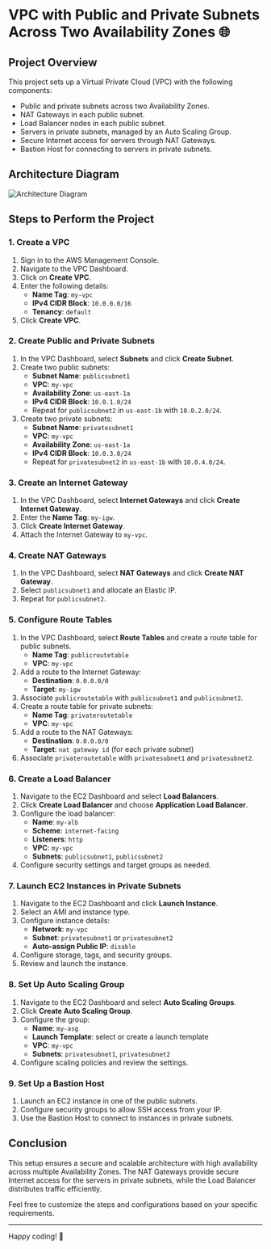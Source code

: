 # VPC with Public and Private Subnets Across Two Availability Zones 🌐

## Project Overview
This project sets up a Virtual Private Cloud (VPC) with the following components:
- Public and private subnets across two Availability Zones.
- NAT Gateways in each public subnet.
- Load Balancer nodes in each public subnet.
- Servers in private subnets, managed by an Auto Scaling Group.
- Secure Internet access for servers through NAT Gateways.
- Bastion Host for connecting to servers in private subnets.

## Architecture Diagram
![Architecture Diagram](https://docs.aws.amazon.com/images/vpc/latest/userguide/images/vpc-example-private-subnets.png)

## Steps to Perform the Project

### 1. Create a VPC
1. Sign in to the AWS Management Console.
2. Navigate to the VPC Dashboard.
3. Click on **Create VPC**.
4. Enter the following details:
   - **Name Tag**: `my-vpc`
   - **IPv4 CIDR Block**: `10.0.0.0/16`
   - **Tenancy**: `default`
5. Click **Create VPC**.

### 2. Create Public and Private Subnets
1. In the VPC Dashboard, select **Subnets** and click **Create Subnet**.
2. Create two public subnets:
   - **Subnet Name**: `publicsubnet1`
   - **VPC**: `my-vpc`
   - **Availability Zone**: `us-east-1a`
   - **IPv4 CIDR Block**: `10.0.1.0/24`
   - Repeat for `publicsubnet2` in `us-east-1b` with `10.0.2.0/24`.
3. Create two private subnets:
   - **Subnet Name**: `privatesubnet1`
   - **VPC**: `my-vpc`
   - **Availability Zone**: `us-east-1a`
   - **IPv4 CIDR Block**: `10.0.3.0/24`
   - Repeat for `privatesubnet2` in `us-east-1b` with `10.0.4.0/24`.

### 3. Create an Internet Gateway
1. In the VPC Dashboard, select **Internet Gateways** and click **Create Internet Gateway**.
2. Enter the **Name Tag**: `my-igw`.
3. Click **Create Internet Gateway**.
4. Attach the Internet Gateway to `my-vpc`.

### 4. Create NAT Gateways
1. In the VPC Dashboard, select **NAT Gateways** and click **Create NAT Gateway**.
2. Select `publicsubnet1` and allocate an Elastic IP.
3. Repeat for `publicsubnet2`.

### 5. Configure Route Tables
1. In the VPC Dashboard, select **Route Tables** and create a route table for public subnets.
   - **Name Tag**: `publicroutetable`
   - **VPC**: `my-vpc`
2. Add a route to the Internet Gateway:
   - **Destination**: `0.0.0.0/0`
   - **Target**: `my-igw`
3. Associate `publicroutetable` with `publicsubnet1` and `publicsubnet2`.
4. Create a route table for private subnets:
   - **Name Tag**: `privateroutetable`
   - **VPC**: `my-vpc`
5. Add a route to the NAT Gateways:
   - **Destination**: `0.0.0.0/0`
   - **Target**: `nat gateway id` (for each private subnet)
6. Associate `privateroutetable` with `privatesubnet1` and `privatesubnet2`.

### 6. Create a Load Balancer
1. Navigate to the EC2 Dashboard and select **Load Balancers**.
2. Click **Create Load Balancer** and choose **Application Load Balancer**.
3. Configure the load balancer:
   - **Name**: `my-alb`
   - **Scheme**: `internet-facing`
   - **Listeners**: `http`
   - **VPC**: `my-vpc`
   - **Subnets**: `publicsubnet1`, `publicsubnet2`
4. Configure security settings and target groups as needed.

### 7. Launch EC2 Instances in Private Subnets
1. Navigate to the EC2 Dashboard and click **Launch Instance**.
2. Select an AMI and instance type.
3. Configure instance details:
   - **Network**: `my-vpc`
   - **Subnet**: `privatesubnet1` or `privatesubnet2`
   - **Auto-assign Public IP**: `disable`
4. Configure storage, tags, and security groups.
5. Review and launch the instance.

### 8. Set Up Auto Scaling Group
1. Navigate to the EC2 Dashboard and select **Auto Scaling Groups**.
2. Click **Create Auto Scaling Group**.
3. Configure the group:
   - **Name**: `my-asg`
   - **Launch Template**: select or create a launch template
   - **VPC**: `my-vpc`
   - **Subnets**: `privatesubnet1`, `privatesubnet2`
4. Configure scaling policies and review the settings.

### 9. Set Up a Bastion Host
1. Launch an EC2 instance in one of the public subnets.
2. Configure security groups to allow SSH access from your IP.
3. Use the Bastion Host to connect to instances in private subnets.

## Conclusion
This setup ensures a secure and scalable architecture with high availability across multiple Availability Zones. The NAT Gateways provide secure Internet access for the servers in private subnets, while the Load Balancer distributes traffic efficiently.

Feel free to customize the steps and configurations based on your specific requirements.

---

Happy coding! 🚀
